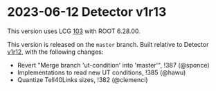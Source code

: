 2023-06-12 Detector v1r13
===

This version uses LCG [103](http://lcginfo.cern.ch/release/103/) with ROOT 6.28.00.

This version is released on the `master` branch.
Built relative to Detector [v1r12](/../../tags/v1r12), with the following changes:

- Revert "Merge branch 'ut-condition' into 'master'", !387 (@sponce)
- Implementations to read new UT conditions, !385 (@hawu)
- Quantize Tell40Links sizes, !382 (@clemenci)
